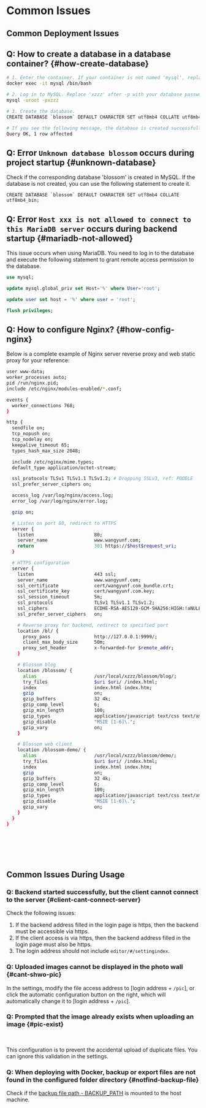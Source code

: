 <script setup lang="ts">
import { onMounted } from 'vue'
import { info } from '../../../scripts/stat-api'

onMounted(() => {
  info()
})
</script>

# Common Issues

## Common Deployment Issues

## Q: How to create a database in a database container? {#how-create-database}

```bash
# 1. Enter the container. If your container is not named 'mysql', replace 'mysql' with your container name.
docker exec -it mysql /bin/bash

# 2. Log in to MySQL. Replace 'xzzz' after -p with your database password.
mysql -uroot -pxzzz

# 3. Create the database.
CREATE DATABASE `blossom` DEFAULT CHARACTER SET utf8mb4 COLLATE utf8mb4_bin;

# If you see the following message, the database is created successfully:
Query OK, 1 row affected
```

## Q: Error `Unknown database blossom` occurs during project startup {#unknown-database}

Check if the corresponding database 'blossom' is created in MySQL. If the database is not created, you can use the following statement to create it.

```
CREATE DATABASE `blossom` DEFAULT CHARACTER SET utf8mb4 COLLATE utf8mb4_bin;

```

## Q: Error `Host xxx is not allowed to connect to this MariaDB server` occurs during backend startup {#mariadb-not-allowed}

This issue occurs when using MariaDB. You need to log in to the database and execute the following statement to grant remote access permission to the database.

```sql
use mysql;

update mysql.global_priv set Host='%' where User='root';

update user set host = '%' where user = 'root';

flush privileges;
```

## Q: How to configure Nginx? {#how-config-nginx}

Below is a complete example of Nginx server reverse proxy and web static proxy for your reference:

```bash
user www-data;
worker_processes auto;
pid /run/nginx.pid;
include /etc/nginx/modules-enabled/*.conf;

events {
  worker_connections 768;
}

http {
  sendfile on;
  tcp_nopush on;
  tcp_nodelay on;
  keepalive_timeout 65;
  types_hash_max_size 2048;

  include /etc/nginx/mime.types;
  default_type application/octet-stream;

  ssl_protocols TLSv1 TLSv1.1 TLSv1.2; # Dropping SSLv3, ref: POODLE
  ssl_prefer_server_ciphers on;

  access_log /var/log/nginx/access.log;
  error_log /var/log/nginx/error.log;

  gzip on;

  # Listen on port 80, redirect to HTTPS
  server {
    listen                      80;
    server_name                 www.wangyunf.com;
    return                      301 https://$host$request_uri;
  }

  # HTTPS configuration
  server {
    listen                      443 ssl;
    server_name                 www.wangyunf.com;
    ssl_certificate             cert/wangyunf.com_bundle.crt;
    ssl_certificate_key         cert/wangyunf.com.key;
    ssl_session_timeout         5m;
    ssl_protocols               TLSv1 TLSv1.1 TLSv1.2;
    ssl_ciphers                 ECDHE-RSA-AES128-GCM-SHA256:HIGH:!aNULL:!MD5:!RC4:!DHE;
    ssl_prefer_server_ciphers   on;

    # Reverse proxy for backend, redirect to specified port
    location /bl/ {
      proxy_pass                http://127.0.0.1:9999/;
      client_max_body_size      50m;
      proxy_set_header          x-forwarded-for $remote_addr;
    }

    # Blossom blog
    location /blossom/ {
      alias                     /usr/local/xzzz/blossom/blog/;
      try_files                 $uri $uri/ /index.html;
      index                     index.html index.htm;
      gzip                      on;
      gzip_buffers              32 4k;
      gzip_comp_level           6;
      gzip_min_length           100;
      gzip_types                application/javascript text/css text/xml font/ttf font/otf image/svg+xml;
      gzip_disable              "MSIE [1-6]\.";
      gzip_vary                 on;
    }

    # Blossom web client
    location /blossom-demo/ {
      alias                     /usr/local/xzzz/blossom/demo/;
      try_files                 $uri $uri/ /index.html;
      index                     index.html index.htm;
      gzip                      on;
      gzip_buffers              32 4k;
      gzip_comp_level           6;
      gzip_min_length           100;
      gzip_types                application/javascript text/css text/xml font/ttf font/otf image/svg+xml;
      gzip_disable              "MSIE [1-6]\.";
      gzip_vary                 on;
    }
  }
}
```

<br/><br/><br/><br/>

## Common Issues During Usage

### Q: Backend started successfully, but the client cannot connect to the server {#client-cant-connect-server}

Check the following issues:

1. If the backend address filled in the login page is https, then the backend must be accessible via https.
2. If the client access is via https, then the backend address filled in the login page must also be https.
3. The login address should not include `editor/#/settingindex`.

### Q: Uploaded images cannot be displayed in the photo wall {#cant-shwo-pic}

In the settings, modify the file access address to [login address + `/pic`], or click the automatic configuration button on the right, which will automatically change it to [login address + `/pic`].

<bl-img src="../../../imgs/setting/setting-picurl.png" width="700px"/>


### Q: Prompted that the image already exists when uploading an image {#pic-exist}

<br/>
<bl-img src="../../../imgs/pic/upload_error.png" width="300px"/>

This configuration is to prevent the accidental upload of duplicate files. You can ignore this validation in the settings.

<bl-img src="../../../imgs/pic/pic_repeat_upload.png" width="700px"/>

### Q: When deploying with Docker, backup or export files are not found in the configured folder directory {#notfind-backup-file}

Check if the [backup file path - BACKUP_PATH](./backend-props#sys-params) is mounted to the host machine.
